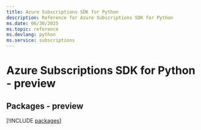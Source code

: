 ```yaml
---
title: Azure Subscriptions SDK for Python
description: Reference for Azure Subscriptions SDK for Python
ms.date: 06/30/2025
ms.topic: reference
ms.devlang: python
ms.service: subscriptions
---
```

# Azure Subscriptions SDK for Python - preview
## Packages - preview
[!INCLUDE [packages](subscriptions-index.md)]